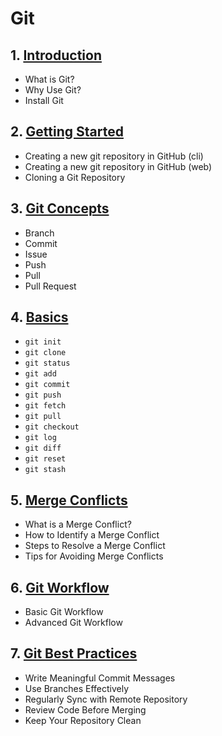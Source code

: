 # Git
## 1. [Introduction](git/chapter_00001.md)
  - What is Git?
  - Why Use Git?
  - Install Git
## 2. [Getting Started](git/chapter_00002.md)
  - Creating a new git repository in GitHub (cli)
  - Creating a new git repository in GitHub (web)
  - Cloning a Git Repository
## 3. [Git Concepts](git/chapter_00003.md)
  - Branch
  - Commit
  - Issue
  - Push
  - Pull
  - Pull Request
## 4. [Basics](git/chapter_00004.md)
  - `git init`
  - `git clone`
  - `git status`
  - `git add`
  - `git commit`
  - `git push`
  - `git fetch`
  - `git pull`
  - `git checkout`
  - `git log`
  - `git diff`
  - `git reset`
  - `git stash`
## 5. [Merge Conflicts](git/chapter_00005.md)
  - What is a Merge Conflict?
  - How to Identify a Merge Conflict
  - Steps to Resolve a Merge Conflict
  - Tips for Avoiding Merge Conflicts
## 6. [Git Workflow](git/chapter_00006.md)
  - Basic Git Workflow
  - Advanced Git Workflow
## 7. [Git Best Practices](git/chapter_00007.md)
  - Write Meaningful Commit Messages
  - Use Branches Effectively
  - Regularly Sync with Remote Repository
  - Review Code Before Merging
  - Keep Your Repository Clean

